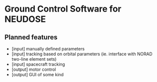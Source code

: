 # Ground Control Software for NEUDOSE

## Planned features
- [input] manually defined parameters
- [input] tracking based on orbital parameters (ie. interface with NORAD two-line element sets)
- [input] spacecraft tracking
- [output] motor control
- [output] GUI of some kind
